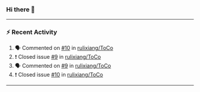 ### Hi there 👋

 <!-- ![Lixiang's github stats](https://github-readme-stats.vercel.app/api?username=rulixiang&show_icons=true)  ![](https://github-readme-stats.vercel.app/api/top-langs/?username=rulixiang&layout=compact&theme=buefy&hide_border=true)  -->

---

### :zap: Recent Activity
<!--START_SECTION:activity-->
1. 🗣 Commented on [#10](https://github.com/rulixiang/ToCo/issues/10) in [rulixiang/ToCo](https://github.com/rulixiang/ToCo)
2. ❗️ Closed issue [#9](https://github.com/rulixiang/ToCo/issues/9) in [rulixiang/ToCo](https://github.com/rulixiang/ToCo)
3. 🗣 Commented on [#9](https://github.com/rulixiang/ToCo/issues/9) in [rulixiang/ToCo](https://github.com/rulixiang/ToCo)
4. ❗️ Closed issue [#10](https://github.com/rulixiang/ToCo/issues/10) in [rulixiang/ToCo](https://github.com/rulixiang/ToCo)
<!--END_SECTION:activity-->

---
